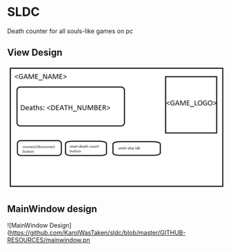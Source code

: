 # SLDC

Death counter for all souls-like games on pc


## View Design

![View Design](https://github.com/KarolWasTaken/sldc/blob/master/GITHUB-RESOURCES/viewlayout.png)

## MainWindow design

![MainWindow Design](https://github.com/KarolWasTaken/sldc/blob/master/GITHUB-RESOURCES/mainwindow.pn